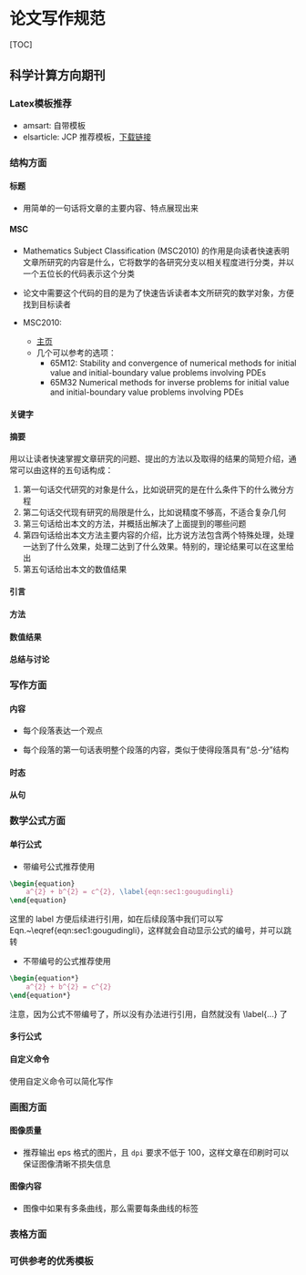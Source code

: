 # 论文写作规范

[TOC]

## 科学计算方向期刊

### Latex模板推荐

- amsart: 自带模板
- elsarticle: JCP 推荐模板，[下载链接](https://www.ctan.org/tex-archive/macros/latex/contrib/elsarticle)

### 结构方面

#### 标题

- 用简单的一句话将文章的主要内容、特点展现出来

#### MSC

- Mathematics Subject Classification (MSC2010) 的作用是向读者快速表明文章所研究的内容是什么，它将数学的各研究分支以相关程度进行分类，并以一个五位长的代码表示这个分类

- 论文中需要这个代码的目的是为了快速告诉读者本文所研究的数学对象，方便找到目标读者

- MSC2010:
  - [主页](https://mathscinet.ams.org/mathscinet/msc/msc2010.html)
  - 几个可以参考的选项：
    - 65M12: Stability and convergence of numerical methods for initial value and initial-boundary value problems involving PDEs
    - 65M32 Numerical methods for inverse problems for initial value and initial-boundary value problems involving PDEs
#### 关键字

#### 摘要

用以让读者快速掌握文章研究的问题、提出的方法以及取得的结果的简短介绍，通常可以由这样的五句话构成：

1. 第一句话交代研究的对象是什么，比如说研究的是在什么条件下的什么微分方程
2. 第二句话交代现有研究的局限是什么，比如说精度不够高，不适合复杂几何
3. 第三句话给出本文的方法，并概括出解决了上面提到的哪些问题
4. 第四句话给出本文方法主要内容的介绍，比方说方法包含两个特殊处理，处理一达到了什么效果，处理二达到了什么效果。特别的，理论结果可以在这里给出
5. 第五句话给出本文的数值结果

#### 引言

#### 方法

#### 数值结果

#### 总结与讨论

### 写作方面

#### 内容

- 每个段落表达一个观点

- 每个段落的第一句话表明整个段落的内容，类似于使得段落具有“总-分”结构

#### 时态

#### 从句

### 数学公式方面

#### 单行公式

- 带编号公式推荐使用
```latex
\begin{equation}
    a^{2} + b^{2} = c^{2}, \label{eqn:sec1:gougudingli}
\end{equation}
```
这里的 label 方便后续进行引用，如在后续段落中我们可以写 Eqn.~\eqref{eqn:sec1:gougudingli}，这样就会自动显示公式的编号，并可以跳转

- 不带编号的公式推荐使用
```latex
\begin{equation*}
    a^{2} + b^{2} = c^{2}
\end{equation*}
```
注意，因为公式不带编号了，所以没有办法进行引用，自然就没有 \label{...} 了

#### 多行公式

#### 自定义命令

使用自定义命令可以简化写作

### 画图方面

#### 图像质量

- 推荐输出 eps 格式的图片，且 `dpi` 要求不低于 100，这样文章在印刷时可以保证图像清晰不损失信息

#### 图像内容

- 图像中如果有多条曲线，那么需要每条曲线的标签

### 表格方面

### 可供参考的优秀模板

